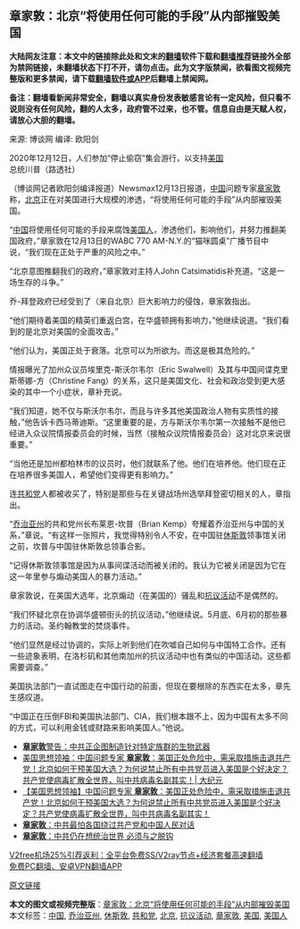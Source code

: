  <h2>章家敦：北京“将使用任何可能的手段”从内部摧毁美国</h2> <p class="notice"><b>大陆网友注意：本文中的链接除此处和文末的<a href="https://github.com/bannedbook/fanqiang" >翻墙</a>软件下载和<a href="https://github.com/killgcd/justmysocks/blob/master/README.md">翻墙推荐</a>链接外全部为禁网链接，未翻墙状态下打不开，请勿点击。此为文字版禁闻，欲看图文视频完整版和更多禁闻，请下载<a href="https://github.com/bannedbook/fanqiang">翻墙软件或APP</a>后翻墙上禁闻网。</p><p>备注：翻墙看新闻非常安全，翻墙以真实身份发表敏感言论有一定风险，但只看不说则没有任何风险，翻的人太多，政府管不过来，也不管。信息自由是天赋人权，请放心大胆的翻墙。</b></p>  <div class="entry"> <p>来源:&nbsp;博谈网                      编译:&nbsp;欧阳剑                                                 </p> <p>2020年12月12日，人们参加“停止偷窃”集会游行，以支持<a href="https://www.bannedbook.org/bnews/tag/%e7%be%8e%e5%9b%bd/" class="st_tag internal_tag" rel="tag" title="标签 美国 下的日志">美国</a>总统川普（路透社）</p> <p>（博谈网记者欧阳剑编译报道）Newsmax12月13日报道，<span class='wp_keywordlink_affiliate'><a href="https://www.bannedbook.org/" title="中国" target="_blank">中国</a></span>问题专家<a href="https://www.bannedbook.org/bnews/tag/%e7%ab%a0%e5%ae%b6%e6%95%a6/" class="st_tag internal_tag" rel="tag" title="标签 章家敦 下的日志">章家敦</a>称，<a href="https://www.bannedbook.org/bnews/tag/%e5%8c%97%e4%ba%ac/" class="st_tag internal_tag" rel="tag" title="标签 北京 下的日志">北京</a>正在对美国进行大规模的渗透，“将使用任何可能的手段”从内部摧毁美国。</p> <p>“<a href="https://www.bannedbook.org/bnews/tag/%E4%B8%AD%E5%9B%BD/" class="st_tag internal_tag" rel="tag" title="标签 中国 下的日志">中国</a>将使用任何可能的手段来腐蚀<a href="https://www.bannedbook.org/bnews/tag/%E7%BE%8E%E5%9B%BD%E4%BA%BA/" class="st_tag internal_tag" rel="tag" title="标签 美国人 下的日志">美国人</a>，渗透他们，影响他们，并努力推翻美国政府，”章家敦在12月13日的WABC 770 AM-N.Y.的“猫咪圆桌”广播节目中说，“我们现在正处于严重的风险之中。”</p> <p>“北京意图推翻我们的政府，”章家敦对主持人John Catsimatidis补充道。“这是一场生存的斗争。”</p> <p>乔-拜登政府已经受到了（来自北京）巨大影响力的侵蚀，章家敦指出。</p>  <p>“他们期待着美国的精英们重返白宫，在华盛顿拥有影响力，”他继续说道。“我们看到的是北京对美国的全面攻击。”</p> <p>“他们认为，美国正处于衰落。北京可以为所欲为。而这是极其危险的。”</p> <p>情报曝光了加州众议员埃里克-斯沃尔韦尔（Eric Swalwell）及其与中国间谍克里斯蒂娜-方（Christine Fang）的关系，这只是美国文化、社会和政治受到更大感染的其中一个小症状，章补充说。</p> <p>“我们知道，她不仅与斯沃尔韦尔，而且与许多其他美国政治人物有实质性的接触，”他告诉卡西马蒂迪斯。“这里重要的是，方与斯沃尔韦尔第一次接触不是他已经进入众议院情报委员会的时候，当然（接触众议院情报委员会）这对北京来说很重要。”</p> <p>“当他还是加州都柏林市的议员时，他们就联系了他。他们在培养他。他们现在正在培养很多美国人，希望他们变得更有影响力。”</p> <p>连<a href="https://www.bannedbook.org/bnews/tag/%e5%85%b1%e5%92%8c%e5%85%9a/" class="st_tag internal_tag" rel="tag" title="标签 共和党 下的日志">共和党</a>人都被收买了，特别是那些与在关键战场州选举拜登密切相关的人，章指出。</p>  <p>“<a href="https://www.bannedbook.org/bnews/tag/%e4%b9%94%e6%b2%bb%e4%ba%9a%e5%b7%9e/" class="st_tag internal_tag" rel="tag" title="标签 乔治亚州 下的日志">乔治亚州</a>的共和党州长布莱恩-坎普（Brian Kemp）夸耀着乔治亚州与中国的关系，”章说。“有这样一张照片，我觉得特别令人不安，在中国驻<a href="https://www.bannedbook.org/bnews/tag/%E4%BC%91%E6%96%AF%E6%95%A6/" class="st_tag internal_tag" rel="tag" title="标签 休斯敦 下的日志">休斯敦</a>领事馆关闭之前，坎普与中国驻休斯敦总领事合影。</p> <p>“记得休斯敦领事馆是因为从事间谍活动而被关闭的。我认为它被关闭是因为它在这一年里参与煽动美国人的暴力活动。”</p> <p>章家敦说，在美国大选年，北京煽动（在美国的）骚乱和<a href="https://www.bannedbook.org/bnews/tag/%E6%8A%97%E8%AE%AE%E6%B4%BB%E5%8A%A8/" class="st_tag internal_tag" rel="tag" title="标签 抗议活动 下的日志">抗议活动</a>不是偶然的。</p> <p>“我们怀疑北京在协调华盛顿街头的抗议活动，”他继续说。5月底、6月初的那些暴力的活动。圣约翰教堂的焚烧事件。</p> <p>“他们显然是经过协调的，实际上听到他们在吹嘘自己如何与中国特工合作。还有一些迹象表明，在洛杉矶和其他南加州的抗议活动中也有类似的中国活动。这些都需要调查。”</p> <p>美国执法部门一直试图走在中国行动的前面，但现在要根除的东西实在太多，章先生感叹道。</p>  <p>“中国正在压倒FBI和美国执法部门、CIA，我们根本跟不上，因为中国有太多不同的方式，可以利用金钱或财路来影响美国人。”他说。</p> <ul class='op-related-articles' title='相关阅读'> <li><a href='https://www.bannedbook.org/bnews/topimagenews/20201207/1443292.html' target='_blank'><b>章家敦</b>警告：中共正企图制造针对特定族群的生物武器</a></li> <li><a href='https://www.bannedbook.org/bnews/cbnews/20201123/1435698.html' target='_blank'>美国思想领袖：中国问题专家 <b>章家敦</b>：美国正处危险中，需采取措施击退共产党！北京如何干预美国大选？为何说禁止所有中共党员进入美国是个好决定？共产党使病毒扩散全世界，叫中共病毒名副其实！| 大纪元</a></li> <li><a href='https://www.bannedbook.org/bnews/bannedvideo/20201119/1433395.html' target='_blank'>【美国思想领袖】中国问题专家 <b>章家敦</b>：美国正处危险中，需采取措施击退共产党！北京如何干预美国大选？为何说禁止所有中共党员进入美国是个好决定？共产党使病毒扩散全世界，叫中共病毒名副其实！</a></li> <li><a href='https://www.bannedbook.org/bnews/comments/20201007/1409287.html' target='_blank'><b>章家敦</b>：中共最怕各国绕过共产党和中国人民对话</a></li> <li><a href='https://www.bannedbook.org/bnews/comments/20200909/1393602.html' target='_blank'><b>章家敦</b>：中共仍在想统治世界 必须与之脱钩</a></li> </ul> <p class="texttj"> <a href="https://www.bannedbook.org/forum23/topic22702.html" target="_blank">V2free机场25%引荐返利：全平台免费SS/V2ray节点+经济套餐高速翻墙</a><br/> <a href="https://github.com/bannedbook/fanqiang/wiki/%E7%A6%81%E9%97%BB%E7%BD%91%E5%AE%89%E5%8D%93%E7%BF%BB%E5%A2%99%E6%96%B0%E9%97%BBAPP" target="_blank">免费PC翻墙、安卓VPN翻墙APP</a></p><p><a href="https://www.newsmax.com/newsfront/gordonchang-espionage-foreign-influence/2020/12/13/id/1001270/">原文链接</a></p><a name='sharetosocial'></a>       <div><b>本文的图文或视频完整版</b>：<a href='https://www.bannedbook.org/bnews/cbnews/20201214/1447245.html'>章家敦：北京“将使用任何可能的手段”从内部摧毁美国</a></div>  </div><!--END ENTRY--> <div class="postfooter"> <div>本文标签：<a href="https://www.bannedbook.org/bnews/tag/%E4%B8%AD%E5%9B%BD/" rel="tag">中国</a>, <a href="https://www.bannedbook.org/bnews/tag/%e4%b9%94%e6%b2%bb%e4%ba%9a%e5%b7%9e/" rel="tag">乔治亚州</a>, <a href="https://www.bannedbook.org/bnews/tag/%E4%BC%91%E6%96%AF%E6%95%A6/" rel="tag">休斯敦</a>, <a href="https://www.bannedbook.org/bnews/tag/%e5%85%b1%e5%92%8c%e5%85%9a/" rel="tag">共和党</a>, <a href="https://www.bannedbook.org/bnews/tag/%e5%8c%97%e4%ba%ac/" rel="tag">北京</a>, <a href="https://www.bannedbook.org/bnews/tag/%E6%8A%97%E8%AE%AE%E6%B4%BB%E5%8A%A8/" rel="tag">抗议活动</a>, <a href="https://www.bannedbook.org/bnews/tag/%e7%ab%a0%e5%ae%b6%e6%95%a6/" rel="tag">章家敦</a>, <a href="https://www.bannedbook.org/bnews/tag/%e7%be%8e%e5%9b%bd/" rel="tag">美国</a>, <a href="https://www.bannedbook.org/bnews/tag/%E7%BE%8E%E5%9B%BD%E4%BA%BA/" rel="tag">美国人</a></div>  </div><!--END POSTFOOTER--> 